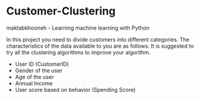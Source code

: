 # Customer-Clustering
maktabkhooneh - Learning machine learning with Python

In this project you need to divide customers into different categories. The characteristics of the data available to you are as follows. It is suggested to try all the clustering algorithms to improve your algorithm.

- User ID (CustomerID)
- Gender of the user
- Age of the user
- Annual Income
- User score based on behavior (Spending Score)
 
